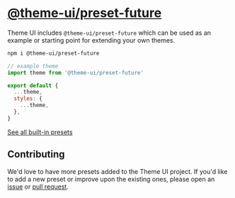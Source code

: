 # [@theme-ui/preset-future](https://theme-ui.com/presets/future)

Theme UI includes `@theme-ui/preset-future` which can be used as an example or
starting point for extending your own themes.

```sh
npm i @theme-ui/preset-future
```

```jsx
// example theme
import theme from '@theme-ui/preset-future'

export default {
  ...theme,
  styles: {
    ...theme,
  },
}
```

[See all built-in presets][demo]

## Contributing

We'd love to have more presets added to the Theme UI project.
If you'd like to add a new preset or improve upon the existing ones, please open an [issue][] or [pull request][].

[issue]: https://github.com/system-ui/theme-ui/issues
[pull request]: https://github.com/system-ui/theme-ui/pulls

[demo]: https://theme-ui.com/demo
